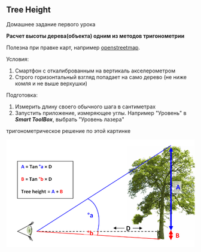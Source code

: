 ## Tree Height

Домашнее задание первого урока

**Расчет высоты дерева(объекта) одним из методов тригонометрии**

Полезна при правке карт, например [openstreetmap](https://openstreetmap.org).

Условия: 
1. Смартфон с откалиброванным на вертикаль акселерометром
2. Строго горизонтальный взгляд попадает на само дерево (не ниже комля и не выше верхушки) 

Подготовка:
1. Измерить длину своего обычного шага в сантиметрах
2. Запустить приложение, измеряющее углы. Например "Уровень" в ***Smart ToolBox***, выбрать "Уровень лазера"

тригонометрическое решение по этой картинке 
<div align="center">
  
![8zQsm.png](8zQsm.png)
  
</div>
